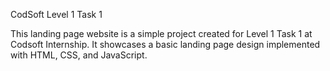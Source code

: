 CodSoft Level 1 Task 1

This landing page website is a simple project created for Level 1 Task 1 at Codsoft Internship. It showcases a basic landing page design implemented with HTML, CSS, and JavaScript.
